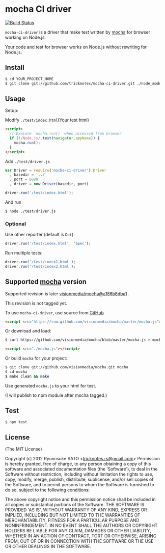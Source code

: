 # mocha CI driver

[![Build Status](https://secure.travis-ci.org/tricknotes/mocha-ci-driver.png)](http://travis-ci.org/tricknotes/mocha-ci-driver)

`mocha-ci-driver` is a driver that make test written by [mocha](https://github.com/visionmedia/mocha) for browser working on Node.js.

Your code and test for browser works on Node.js without rewriting for Node.js.

## Install

``` sh
$ cd YOUR_PROJECT_HOME
$ git clone git://github.com/tricknotes/mocha-ci-driver.git ./node_modules/mocha-ci-driver
```

## Usage

Setup:

Modify `./test/index.html`(Your test html)

``` html
<script>
  // Execute `mocha.run()` when accessed from browser
  if (!/Node.js/.test(navigator.appName)) {
    mocha.run();
  }
</script>
```

Add `./test/driver.js`

``` js
var Driver = require('mocha-ci-driver').Driver
  , basedir = '../'
  , port = 8080
  , driver = new Driver(basedir, port)

driver.run('/test/index.html');
```

And run

``` sh
$ node ./test/driver.js
```

### Optional

Use other reporter (default is `Dot`):

``` js
driver.run('/test/index.html', 'Spec');
```

Run multiple tests:

``` js
driver.run('/test/index1.html');
driver.run('/test/index2.html');
```

## Supported [mocha](https://github.com/visionmedia/mocha) version

Supported revision is later [visionmedia/mocha@a186b8dba1](https://github.com/visionmedia/mocha/commit/a186b8dba1079385b763186a3eacdbc24a556095) .

This revision is not tagged yet.

To use `mocha-ci-driver`, use source from [GitHub](https://github.com/visionmedia/mocha)

``` html
<script src="https://raw.github.com/visionmedia/mocha/master/mocha.js"></script>
```

Or download and load:

``` sh
$ curl https://github.com/visionmedia/mocha/blob/master/mocha.js > mocha.js
```

``` html
<script src="./mocha.js"></script>
```

Or build `mocha` for your project:

``` sh
$ git clone git://github.com/visionmedia/mocha.git mocha
$ cd mocha
$ make clean && make
```

Use generated `mocha.js` to your html for test.

(I will publish to npm module after mocha tagged.)

## Test

``` sh
$ npm test
```

## License

(The MIT License)

Copyright (c) 2012 Ryunosuke SATO &lt;tricknotes.rs@gmail.com&gt;
Permission is hereby granted, free of charge, to any person obtaining a copy of this software and associated documentation files (the 'Software'), to deal in the Software without restriction, including without limitation the rights to use, copy, modify, merge, publish, distribute, sublicense, and/or sell copies of the Software, and to permit persons to whom the Software is furnished to do so, subject to the following conditions:

The above copyright notice and this permission notice shall be included in all copies or substantial portions of the Software.
THE SOFTWARE IS PROVIDED 'AS IS', WITHOUT WARRANTY OF ANY KIND, EXPRESS OR IMPLIED, INCLUDING BUT NOT LIMITED TO THE WARRANTIES OF MERCHANTABILITY, FITNESS FOR A PARTICULAR PURPOSE AND NONINFRINGEMENT. IN NO EVENT SHALL THE AUTHORS OR COPYRIGHT HOLDERS BE LIABLE FOR ANY CLAIM, DAMAGES OR OTHER LIABILITY, WHETHER IN AN ACTION OF CONTRACT, TORT OR OTHERWISE, ARISING FROM, OUT OF OR IN CONNECTION WITH THE SOFTWARE OR THE USE OR OTHER DEALINGS IN THE SOFTWARE.
